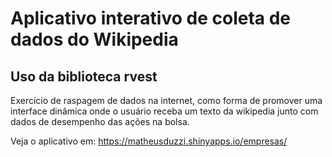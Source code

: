 # Aplicativo interativo de coleta de dados do Wikipedia

## Uso da biblioteca rvest

Exercício de raspagem de dados na internet, como forma de promover uma interface dinâmica onde o usuário receba um texto da wikipedia junto com dados de desempenho das ações na bolsa.

Veja o aplicativo em:
https://matheusduzzi.shinyapps.io/empresas/
